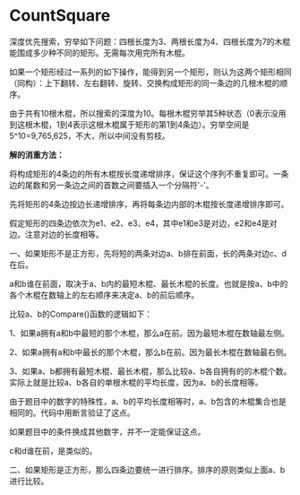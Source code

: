 # CountSquare
深度优先搜索，穷举如下问题：四根长度为3、两根长度为4、四根长度为7的木棍能围成多少种不同的矩形。无需每次用完所有木棍。

如果一个矩形经过一系列的如下操作，能得到另一个矩形，则认为这两个矩形相同（同构）：上下翻转、左右翻转、旋转、交换构成矩形的同一条边的几根木棍的顺序。

由于共有10根木棍，所以搜索的深度为10。每根木棍穷举其5种状态（0表示没用到这根木棍，1到4表示这根木棍属于矩形的第1到4条边）。穷举空间是5^10=9,765,625，不大，所以中间没有剪枝。

**解的消重方法：**

将构成矩形的4条边的所有木棍按长度递增排序，保证这个序列不重复即可。一条边的尾数和另一条边之间的首数之间要插入一个分隔符'-'。

先将矩形的4条边按边长递增排序，再将每条边内部的木棍按长度递增排序即可。

假定矩形的四条边依次为e1、e2、e3、e4，其中e1和e3是对边，e2和e4是对边。注意对边的长度相等。

一、如果矩形不是正方形，先将短的两条对边a、b排在前面，长的两条对边c、d在后。

a和b谁在前面，取决于a、b内的最短木棍、最长木棍的长度。也就是按a、b中的各个木棍在数轴上的左右顺序来决定a、b的前后顺序。

比较a、b的Compare()函数的逻辑如下：

1、如果a拥有a和b中最短的那个木棍，那么a在前。因为最短木棍在数轴最左侧。

2、如果a拥有a和b中最长的那个木棍，那么b在前。因为最长木棍在数轴最右侧。

3、如果a、b都拥有最短木棍、最长木棍，那么比较a、b各自拥有的的木棍个数。实际上就是比较a、b各自的单根木棍的平均长度，因为a、b的长度相等。

由于题目中的数字的特殊性，a、b的平均长度相等时，a、b包含的木棍集合也是相同的。代码中用断言验证了这点。

如果题目中的条件换成其他数字，并不一定能保证这点。

c和d谁在前，是类似的。

二、如果矩形是正方形，那么四条边要统一进行排序。排序的原则类似上面a、b进行比较。

